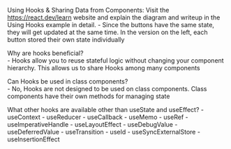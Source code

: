 Using Hooks & Sharing Data from Components:  Visit the https://react.dev/learn website and explain the diagram and writeup in the Using Hooks example in detail. 
	- Since the buttons have the same state, they will get updated at the same time. In the version on the left, each button stored their own state individually

Why are hooks beneficial?  
	- Hooks allow you to reuse stateful logic without changing your component hierarchy. This allows us to share Hooks among many components

Can Hooks be used in class components?  
	- No, Hooks are not designed to be used on class components. Class components have their own methods for managing state

What other hooks are available other than useState and useEffect? 
	- useContext
	- useReducer
	- useCallback
	- useMemo
	- useRef
	- useImperativeHandle
	- useLayoutEffect
	- useDebugValue
	- useDeferredValue
	- useTransition
	- useId
	- useSyncExternalStore
	- useInsertionEffect

